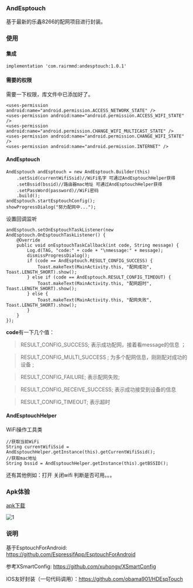 ### AndEsptouch
基于最新的乐鑫8266的配网项目进行封装。
### 使用

#### 集成
```
implementation 'com.rairmmd:andesptouch:1.0.1'
```
#### 需要的权限
需要一下权限，库文件中已添加好了。
```
<uses-permission android:name="android.permission.ACCESS_NETWORK_STATE" />
<uses-permission android:name="android.permission.ACCESS_WIFI_STATE" />
<uses-permission android:name="android.permission.CHANGE_WIFI_MULTICAST_STATE" />
<uses-permission android:name="android.permission.CHANGE_WIFI_STATE" />
<uses-permission android:name="android.permission.INTERNET" />
```
#### AndEsptouch
```
AndEsptouch andEsptouch = new AndEsptouch.Builder(this)
    .setSsid(currentWifiSsid)//WiFi名字 可通过AndEsptouchHelper获得
    .setBssid(bssid)//路由器mac地址 可通过AndEsptouchHelper获得
    .setPassWord(password)//WiFi密码
    .build();
andEsptouch.startEsptouchConfig();
showProgressDialog("努力配网中...");
```
设置回调监听
```
andEsptouch.setOnEsptouchTaskListener(new AndEsptouch.OnEsptouchTaskListener() {
    @Override
    public void onEsptouchTaskCallback(int code, String message) {
        Log.d(TAG, "code:" + code + "\nmessage:" + message);
        dismissProgressDialog();
        if (code == AndEsptouch.RESULT_CONFIG_SUCCESS) {
            Toast.makeText(MainActivity.this, "配网成功", Toast.LENGTH_SHORT).show();
        } else if (code == AndEsptouch.RESULT_CONFIG_TIMEOUT) {
            Toast.makeText(MainActivity.this, "配网超时", Toast.LENGTH_SHORT).show();
        } else {
            Toast.makeText(MainActivity.this, "配网失败", Toast.LENGTH_SHORT).show();
        }
    }
});
```
**code**有一下几个值：
>RESULT_CONFIG_SUCCESS; 表示成功配网，接着看message的信息 ；

>RESULT_CONFIG_MULTI_SUCCESS ; 为多个配网信息，刚刚配对成功的设备 ;

>RESULT_CONFIG_FAILURE; 表示配网失败;

>RESULT_CONFIG_RECEIVE_SUCCESS; 表示成功接受到设备的信息

>RESULT_CONFIG_TIMEOUT; 表示超时

#### AndEsptouchHelper
WiFi操作工具类
```
//获取当前WiFi
String currentWifiSsid = AndEsptouchHelper.getInstance(this).getCurrentWifiSsid();
//获取mac地址
String bssid = AndEsptouchHelper.getInstance(this).getBSSID();
```
还有其他例如：打开 关闭wifi  判断是否可用。。。

### Apk体验
[apk下载](https://github.com/Rairmmd/AndEsptouch/raw/master/app/release/app-release.apk)

![1]
### 说明
基于EsptouchForAndroid: https://github.com/EspressifApp/EsptouchForAndroid

参考XSmartConfig: https://github.com/xuhongv/XSmartConfig

IOS友好封装（一句代码调用）：https://github.com/obama901/HDEspTouch

[1]:https://s1.ax1x.com/2018/06/27/PPbQfJ.png
